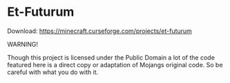 # Et-Futurum

Download: https://minecraft.curseforge.com/projects/et-futurum

WARNING!

Though this project is licensed under the Public Domain a lot of the code featured here is a direct copy or adaptation of Mojangs original code. So be careful with what you do with it.
